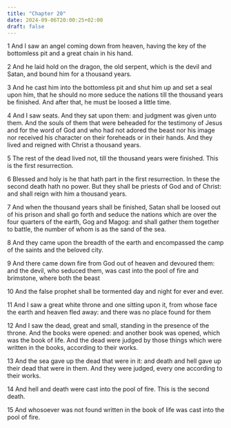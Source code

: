 ```yaml
---
title: "Chapter 20"
date: 2024-09-06T20:00:25+02:00
draft: false
---
```



1 And I saw an angel coming down from heaven, having the key of the bottomless pit and a great chain in his hand.

2 And he laid hold on the dragon, the old serpent, which is the devil and Satan, and bound him for a thousand years.

3 And he cast him into the bottomless pit and shut him up and set a seal upon him, that he should no more seduce the nations till the thousand years be finished. And after that, he must be loosed a little time.

4 And I saw seats. And they sat upon them: and judgment was given unto them. And the souls of them that were beheaded for the testimony of Jesus and for the word of God and who had not adored the beast nor his image nor received his character on their foreheads or in their hands. And they lived and reigned with Christ a thousand years.

5 The rest of the dead lived not, till the thousand years were finished. This is the first resurrection.

6 Blessed and holy is he that hath part in the first resurrection. In these the second death hath no power. But they shall be priests of God and of Christ: and shall reign with him a thousand years.

7 And when the thousand years shall be finished, Satan shall be loosed out of his prison and shall go forth and seduce the nations which are over the four quarters of the earth, Gog and Magog: and shall gather them together to battle, the number of whom is as the sand of the sea.

8 And they came upon the breadth of the earth and encompassed the camp of the saints and the beloved city.

9 And there came down fire from God out of heaven and devoured them: and the devil, who seduced them, was cast into the pool of fire and brimstone, where both the beast

10 And the false prophet shall be tormented day and night for ever and ever.

11 And I saw a great white throne and one sitting upon it, from whose face the earth and heaven fled away: and there was no place found for them

12 And I saw the dead, great and small, standing in the presence of the throne. And the books were opened: and another book was opened, which was the book of life. And the dead were judged by those things which were written in the books, according to their works.

13 And the sea gave up the dead that were in it: and death and hell gave up their dead that were in them. And they were judged, every one according to their works.

14 And hell and death were cast into the pool of fire. This is the second death.

15 And whosoever was not found written in the book of life was cast into the pool of fire.

